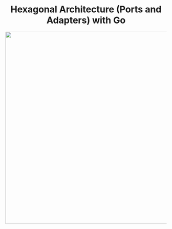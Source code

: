 <h1 align="center">
    Hexagonal Architecture (Ports and Adapters) with Go
</h1>
<p align="center">
  <img src="https://wallpaperaccess.com/full/4482736.png" alt="gopher" width="1600" height="600" />
</p>

